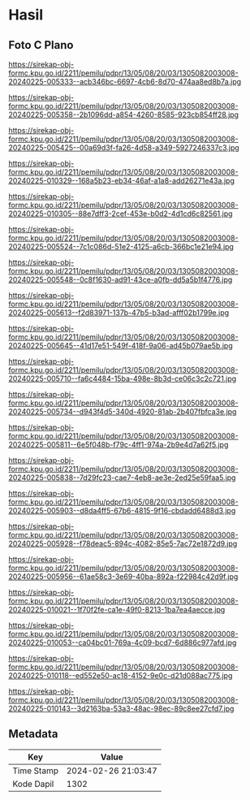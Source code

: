 # Hasil

## Foto C Plano

https://sirekap-obj-formc.kpu.go.id/2211/pemilu/pdpr/13/05/08/20/03/1305082003008-20240225-005333--acb346bc-6697-4cb6-8d70-474aa8ed8b7a.jpg

https://sirekap-obj-formc.kpu.go.id/2211/pemilu/pdpr/13/05/08/20/03/1305082003008-20240225-005358--2b1096dd-a854-4260-8585-923cb854ff28.jpg

https://sirekap-obj-formc.kpu.go.id/2211/pemilu/pdpr/13/05/08/20/03/1305082003008-20240225-005425--00a69d3f-fa26-4d58-a349-5927246337c3.jpg

https://sirekap-obj-formc.kpu.go.id/2211/pemilu/pdpr/13/05/08/20/03/1305082003008-20240225-010329--168a5b23-eb34-46af-a1a8-add26271e43a.jpg

https://sirekap-obj-formc.kpu.go.id/2211/pemilu/pdpr/13/05/08/20/03/1305082003008-20240225-010305--88e7dff3-2cef-453e-b0d2-4d1cd6c82561.jpg

https://sirekap-obj-formc.kpu.go.id/2211/pemilu/pdpr/13/05/08/20/03/1305082003008-20240225-005524--7c1c086d-51e2-4125-a6cb-366bc1e21e94.jpg

https://sirekap-obj-formc.kpu.go.id/2211/pemilu/pdpr/13/05/08/20/03/1305082003008-20240225-005548--0c8f1630-ad91-43ce-a0fb-dd5a5b1f4776.jpg

https://sirekap-obj-formc.kpu.go.id/2211/pemilu/pdpr/13/05/08/20/03/1305082003008-20240225-005613--f2d83971-137b-47b5-b3ad-afff02b1799e.jpg

https://sirekap-obj-formc.kpu.go.id/2211/pemilu/pdpr/13/05/08/20/03/1305082003008-20240225-005645--41d17e51-549f-418f-9a06-ad45b079ae5b.jpg

https://sirekap-obj-formc.kpu.go.id/2211/pemilu/pdpr/13/05/08/20/03/1305082003008-20240225-005710--fa6c4484-15ba-498e-8b3d-ce06c3c2c721.jpg

https://sirekap-obj-formc.kpu.go.id/2211/pemilu/pdpr/13/05/08/20/03/1305082003008-20240225-005734--d943f4d5-340d-4920-81ab-2b407fbfca3e.jpg

https://sirekap-obj-formc.kpu.go.id/2211/pemilu/pdpr/13/05/08/20/03/1305082003008-20240225-005811--6e5f048b-f79c-4ff1-974a-2b9e4d7a62f5.jpg

https://sirekap-obj-formc.kpu.go.id/2211/pemilu/pdpr/13/05/08/20/03/1305082003008-20240225-005838--7d29fc23-cae7-4eb8-ae3e-2ed25e59faa5.jpg

https://sirekap-obj-formc.kpu.go.id/2211/pemilu/pdpr/13/05/08/20/03/1305082003008-20240225-005903--d8da4ff5-67b6-4815-9f16-cbdadd6488d3.jpg

https://sirekap-obj-formc.kpu.go.id/2211/pemilu/pdpr/13/05/08/20/03/1305082003008-20240225-005928--f78deac5-894c-4082-85e5-7ac72e1872d9.jpg

https://sirekap-obj-formc.kpu.go.id/2211/pemilu/pdpr/13/05/08/20/03/1305082003008-20240225-005956--61ae58c3-3e69-40ba-892a-f22984c42d9f.jpg

https://sirekap-obj-formc.kpu.go.id/2211/pemilu/pdpr/13/05/08/20/03/1305082003008-20240225-010021--1f70f2fe-ca1e-49f0-8213-1ba7ea4aecce.jpg

https://sirekap-obj-formc.kpu.go.id/2211/pemilu/pdpr/13/05/08/20/03/1305082003008-20240225-010053--ca04bc01-769a-4c09-bcd7-6d886c977afd.jpg

https://sirekap-obj-formc.kpu.go.id/2211/pemilu/pdpr/13/05/08/20/03/1305082003008-20240225-010118--ed552e50-ac18-4152-9e0c-d21d088ac775.jpg

https://sirekap-obj-formc.kpu.go.id/2211/pemilu/pdpr/13/05/08/20/03/1305082003008-20240225-010143--3d2163ba-53a3-48ac-98ec-89c8ee27cfd7.jpg


## Metadata

| Key        | Value               |
| ---------- | ------------------- |
| Time Stamp | 2024-02-26 21:03:47 |
| Kode Dapil | 1302                |



